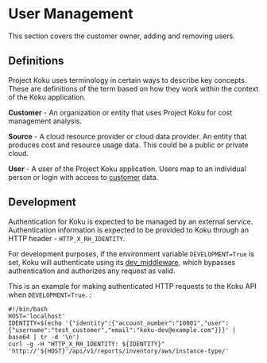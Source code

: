 # User Management

This section covers the customer owner, adding and removing users.

## Definitions

Project Koku uses terminology in certain ways to describe key concepts.
These are definitions of the term based on how they work within the
context of the Koku application.

**Customer** - An organization or entity that uses Project Koku for cost
management analysis.

**Source** - A cloud resource provider or cloud data provider. An entity that
produces cost and resource usage data. This could be a public or private
cloud.

**User** - A user of the Project Koku application. Users map to an
individual person or login with access to [customer](#customer) data.

## Development

Authentication for Koku is expected to be managed by an external
service. Authentication information is expected to be provided to Koku
through an HTTP header - `HTTP_X_RH_IDENTITY`.

For development purposes, if the environment variable `DEVELOPMENT=True`
is set, Koku will authenticate using its
[dev_middleware](https://github.com/project-koku/koku/blob/master/koku/koku/dev_middleware.py),
which bypasses authentication and authorizes any request as valid.

This is an example for making authenticated HTTP requests to the Koku
API when `DEVELOPMENT=True`. :

    #!/bin/bash
    HOST='localhost'
    IDENTITY=$(echo '{"identity":{"account_number":"10001","user":{"username":"test_customer","email":"koku-dev@example.com"}}}' | base64 | tr -d '\n')
    curl -g -H "HTTP_X_RH_IDENTITY: ${IDENTITY}" 'http://'${HOST}'/api/v1/reports/inventory/aws/instance-type/'

